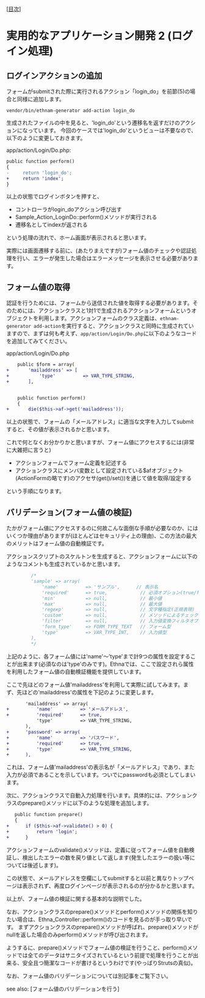 [[目次](README.md)]
# 実用的なアプリケーション開発 2 (ログイン処理)

## ログインアクションの追加

フォームがsubmitされた際に実行されるアクション「login_do」を前節(5)の場合と同様に追加します。

```
vendor/bin/ethnam-generator add-action login_do
```

生成されたファイルの中を見ると、'login_do'という遷移名を返すだけのアクションになっています。
今回のケースでは'login_do'というビューは不要なので、以下のように変更しておきます。

app/action/Login/Do.php:

```diff
public function perform()
{
-     return 'login_do';
+     return 'index';
}
```

以上の状態でログインボタンを押すと、

* コントローラがlogin_doアクション呼び出す
* Sample_Action_LoginDo::perform()メソッドが実行される
* 遷移名としてindexが返される

という処理の流れで、ホーム画面が表示されると思います。

実際には画面遷移する前に、(あたりまえですが)フォーム値のチェックや認証処理を行い、エラーが発生した場合はエラーメッセージを表示させる必要があります。

## フォーム値の取得

認証を行うためには、フォームから送信された値を取得する必要があります。そのためには、アクションクラスと1対1で生成されるアクションフォームというオブジェクトを利用します。アクションフォームのクラス定義は、`ethnam-generator add-action`を実行すると、アクションクラスと同時に生成されていますので、まずは何も考えず、`app/action/Login/Do.php`に以下のようなコードを追加してみてください。

app/action/Login/Do.php

```diff
    public $form = array(
+       'mailaddress' => [
+           'type'          => VAR_TYPE_STRING,
+       ],


    public function perform()
    {
+       die($this->af->get('mailaddress'));
```

以上の状態で、フォームの「メールアドレス」に適当な文字を入力してsubmitすると、その値が表示されるかと思います。

これで何となくお分かりかと思いますが、フォーム値にアクセスするには(非常に大雑把に言うと)

* アクションフォームでフォーム定義を記述する
* アクションクラスにメンバ変数として設定されている$afオブジェクト(ActionFormの略です)のアクセサ(get()/set())を通じて値を取得/設定する

という手順になります。

## バリデーション(フォーム値の検証)


たかがフォーム値にアクセスするのに何故こんな面倒な手順が必要なのか、にはいくつか理由がありますが(ほとんどはセキュリティ上の理由)、この方法の最大のメリットはフォーム値の自動検証です。

アクションスクリプトのスケルトンを生成すると、アクションフォームに以下のようなコメントも生成されているかと思います。

```php
         /*
         'sample' => array(
             'name'          => 'サンプル',      // 表示名
             'required'      => true,            // 必須オプション(true/false)
             'min'           => null,            // 最小値
             'max'           => null,            // 最大値
             'regexp'        => null,            // 文字種指定(正規表現)
             'custom'        => null,            // メソッドによるチェック
             'filter'        => null,            // 入力値変換フィルタオプション
             'form_type'     => FORM_TYPE_TEXT   // フォーム型
             'type'          => VAR_TYPE_INT,    // 入力値型
         ),
         */
```

上記のように、各フォーム値には'name'〜'type'まで計9つの属性を設定することが出来ます(必須なのは'type'のみです)。Ethnaでは、ここで設定されら属性を利用したフォーム値の自動検証機能を提供しています。

ここで先ほどのフォーム値'mailaddress'を利用して実際に試してみます。まず、先ほどの'mailaddress'の属性を下記のように変更します。

```diff
       'mailaddress' => array(
+          'name'          => 'メールアドレス',
+          'required'      => true,
           'type'          => VAR_TYPE_STRING,
       ),
+      'password' => array(
+          'name'          => 'パスワード',
+          'required'      => true,
+          'type'          => VAR_TYPE_STRING,
+      ),
```

これは、フォーム値'mailaddress'の表示名が「メールアドレス」であり、また入力が必須であることを示しています。ついでにpasswordも必須としてしまいます。


次に、アクションクラスで自動入力処理を行います。具体的には、アクションクラスのprepare()メソッドに以下のような処理を追加します。

```diff
   public function prepare()
   {
+      if ($this->af->validate() > 0) {
+          return 'login';
+      }
```

アクションフォームのvalidate()メソッドは、定義に従ってフォーム値を自動検証し、検出したエラーの数を戻り値として返します(発生したエラーの扱い等については後述します)。

この状態で、メールアドレスを空欄にしてsubmitすると以前と異なりトップページは表示されず、再度ログインページが表示されるのが分かるかと思います。

以上が、フォーム値の検証に関する基本的な説明でした。

なお、アクションクラスのprepare()メソッドとperform()メソッドの関係を知りたい場合は、Ethna_Controller::perform()のコードを見るのが手っ取り早いです。
まずアクションクラスのprepare()メソッドが呼ばれ、prepare()メソッドがnullを返した場合のみperform()メソッドが呼び出されます。

ようするに、prepare()メソッドでフォーム値の検証を行うこと、perform()メソッドでは全てのデータはサニタイズされているという前提で処理を行うことが出来る、安全且つ簡潔なコードが書けるというわけです(やっぱりStrutsの真似)。

なお、フォーム値のバリデーションについては別記事をご覧下さい。

see also: [フォーム値のバリデーションを行う]

